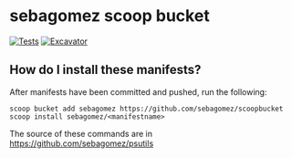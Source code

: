 # sebagomez scoop bucket

<!-- Uncomment the following line after replacing placeholders -->
[![Tests](https://github.com/sebagomez/scoopbucket/actions/workflows/ci.yml/badge.svg)](https://github.com/sebagomez/scoopbucket/actions/workflows/ci.yml) [![Excavator](https://github.com/sebagomez/scoopbucket/actions/workflows/excavator.yml/badge.svg)](https://github.com/sebagomez/scoopbucket/actions/workflows/excavator.yml)

## How do I install these manifests?

After manifests have been committed and pushed, run the following:

```pwsh
scoop bucket add sebagomez https://github.com/sebagomez/scoopbucket
scoop install sebagomez/<manifestname>
```

The source of these commands are in https://github.com/sebagomez/psutils